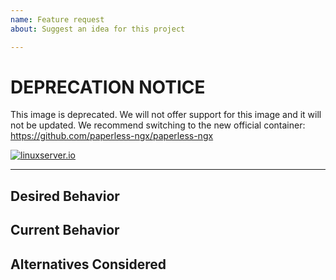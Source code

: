 ```yaml
---
name: Feature request
about: Suggest an idea for this project

---
```

# DEPRECATION NOTICE

This image is deprecated. We will not offer support for this image and it will not be updated.
We recommend switching to the new official container: 
https://github.com/paperless-ngx/paperless-ngx

[linuxserverurl]: https://linuxserver.io
[![linuxserver.io](https://raw.githubusercontent.com/linuxserver/docker-templates/master/linuxserver.io/img/linuxserver_medium.png)][linuxserverurl]

<!--- If you are new to Docker or this application our issue tracker is **ONLY** used for reporting bugs or requesting features. Please use [our discord server](https://discord.gg/YWrKVTn) for general support. --->

<!--- If this acts as a feature request please ask yourself if this modification is something the whole userbase will benefit from --->
<!--- If this is a specific change for corner case functionality or plugins please look at making a Docker Mod or local script  https://blog.linuxserver.io/2019/09/14/customizing-our-containers/ -->

<!--- Provide a general summary of the request in the Title above -->

------------------------------

## Desired Behavior
<!--- Tell us what should happen -->

## Current Behavior
<!--- Tell us what happens instead of the expected behavior -->

## Alternatives Considered
<!--- Tell us what other options you have tried or considered -->
